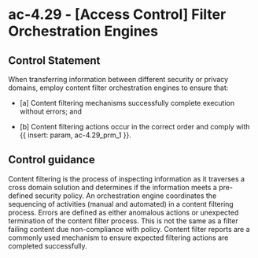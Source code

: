 # ac-4.29 - \[Access Control\] Filter Orchestration Engines

## Control Statement

When transferring information between different security or privacy domains, employ content filter orchestration engines to ensure that:

- \[a\] Content filtering mechanisms successfully complete execution without errors; and

- \[b\] Content filtering actions occur in the correct order and comply with {{ insert: param, ac-4.29_prm_1 }}.

## Control guidance

Content filtering is the process of inspecting information as it traverses a cross domain solution and determines if the information meets a pre-defined security policy. An orchestration engine coordinates the sequencing of activities (manual and automated) in a content filtering process. Errors are defined as either anomalous actions or unexpected termination of the content filter process. This is not the same as a filter failing content due non-compliance with policy. Content filter reports are a commonly used mechanism to ensure expected filtering actions are completed successfully.
